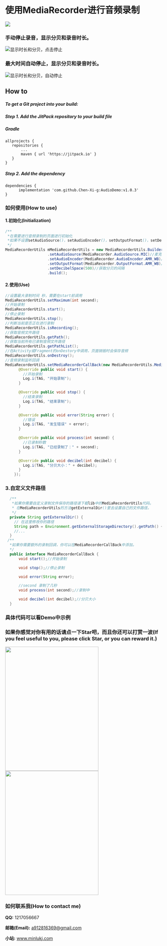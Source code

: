 # 使用**MediaRecorder**进行音频录制
[![](https://jitpack.io/v/Chen-Xi-g/AudioDemo.svg)](https://jitpack.io/#Chen-Xi-g/AudioDemo)

### 手动停止录音，显示分贝和录音时长。
![显示时长和分贝，点击停止](https://github.com/Chen-Xi-g/AudioDemo/blob/master/audio1.gif)

### 最大时间自动停止，显示分贝和录音时长。
![显示时长和分贝，自动停止](https://github.com/Chen-Xi-g/AudioDemo/blob/master/audio2.gif)

 How to
--

##### To get a Git project into your build:
 
##### **Step 1. Add the JitPack repository to your build file**
 
##### Gradle

 ```
allprojects {
	repositories {
		...
		maven { url 'https://jitpack.io' }
	}
}
```

##### **Step 2. Add the dependency**

 ```
dependencies {
       implementation 'com.github.Chen-Xi-g:AudioDemo:v1.0.3'
}
```

 ### 如何使用(How to use)
 
 #### 1.初始化(Initialization)
 
```java
/**
 *在需要进行音频录制的页面进行初始化
 *如果不设置setAudioSource()，setAudioEncoder()，setOutputFormat()，setDecibelSpace()会使用默认值进行输出
 */
MediaRecorderUtils mMediaRecorderUtils = new MediaRecorderUtils.Builder(this)
                   .setAudioSource(MediaRecorder.AudioSource.MIC)//麦克
                   .setAudioEncoder(MediaRecorder.AudioEncoder.AMR_WB)//AMR
                   .setOutputFormat(MediaRecorder.OutputFormat.AMR_WB)//AMR
                   .setDecibelSpace(500)//获取分贝的间隔
                   .build();


```
 
 #### 2.使用(Use)
 
```java
//设置最大录制时间 秒，需要在start前调用
MediaRecorderUtils.setMaximum(int second);
//开始录制
MediaRecorderUtils.start();
//停止录制
MediaRecorderUtils.stop();
//判断当前是否正在进行录制
MediaRecorderUtils.isRecording();
//获取音频文件路径
MediaRecorderUtils.getPath();
//获取当前所有已录制音频文件路径
MediaRecorderUtils.getPathList();
//在Activity或Fragment的onDestory中调用，页面销毁时会保存音频
MediaRecorderUtils.onDestroy();
//音频录制监听回调
MediaRecorderUtils.setMediaRecorderCallBack(new MediaRecorderUtils.MediaRecorderCallBack() {
      @Override public void start() {
        //开始录制
        Log.i(TAG, "开始录制");
      }

      @Override public void stop() {
        //结束录制
        Log.i(TAG, "结束录制");
      }

      @Override public void error(String error) {
        //错误
        Log.i(TAG, "发生错误" + error);
      }

      @Override public void process(int second) {
        //已录制秒数
        Log.i(TAG, "已经录制了：" + second);
      }

      @Override public void decibel(int decibel) {
        Log.i(TAG, "分贝大小：" + decibel);
      }
    });

```

 ### 3.自定义文件路径
```java
  /**
   *如果你需要自定义录制文件保存的路径请下载lib中的MediaRecorderUtils代码。
   * 在MediaRecorderUtils的方法getExternalDir()里去设置自己的文件路径。
   */
  private String getExternalDir() {
    // 在这里修改你的路径
    String path = Environment.getExternalStorageDirectory().getPath() + "/" + mContext.getPackageName() + "/recorder";
    //...
  }
 /**
  *如果你需要额外的录制回调，你可以在MediaRecorderCallBack中添加。
  */
  public interface MediaRecorderCallBack {
      void start();//开始录制

      void stop();//停止录制

      void error(String error);

      //second 录制了几秒
      void process(int second);//录制中

      void decibel(int decibel);//分贝大小
  }
```

### 具体代码可以看Demo中示例

 ### 如果你感觉对你有用的话请点一下Star吧，而且你还可以打赏一波(If you feel useful to you, please click Star, or you can reward it.)
 
 <img src="http://r.photo.store.qq.com/psb?/V12LSg7n0Vj1Fg/JIE.r7vzYd0JdQV4.U8AFDF2wy5d*DXixdQZ2ZFiV6I!/r/dEYBAAAAAAAA" height = "400" width = "300">      <img src="http://r.photo.store.qq.com/psb?/V12LSg7n0Vj1Fg/64q8qbMEanfoAXbFWxrESl6QXS7ITX63kCabiSRL440!/r/dLYAAAAAAAAA" height = "400" width = "300">
 
 ### 如何联系我(How to contact me)
 
 **QQ:** 1217056667
 
 **邮箱(Email):** a912816369@gmail.com
 
 **小站:** www.minlukj.com
 
 
 
